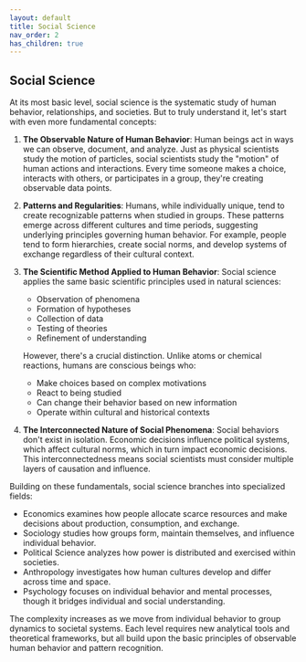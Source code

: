 ```yaml
---
layout: default
title: Social Science
nav_order: 2
has_children: true
---
```


## Social Science

At its most basic level, social science is the systematic study of human behavior, relationships, and societies. But to truly understand it, let's start with even more fundamental concepts:

  1. **The Observable Nature of Human Behavior**: Human beings act in ways we can observe, document, and analyze. Just as physical scientists study the motion of particles, social scientists study the "motion" of human actions and interactions. Every time someone makes a choice, interacts with others, or participates in a group, they're creating observable data points.

  2. **Patterns and Regularities**: Humans, while individually unique, tend to create recognizable patterns when studied in groups. These patterns emerge across different cultures and time periods, suggesting underlying principles governing human behavior. For example, people tend to form hierarchies, create social norms, and develop systems of exchange regardless of their cultural context.

  3. **The Scientific Method Applied to Human Behavior**: Social science applies the same basic scientific principles used in natural sciences:
      - Observation of phenomena
      - Formation of hypotheses
      - Collection of data
      - Testing of theories
      - Refinement of understanding

     However, there's a crucial distinction. Unlike atoms or chemical reactions, humans are conscious beings who:
        - Make choices based on complex motivations
        - React to being studied
        - Can change their behavior based on new information
        - Operate within cultural and historical contexts

  4. **The Interconnected Nature of Social Phenomena**: Social behaviors don't exist in isolation. Economic decisions influence political systems, which affect cultural norms, which in turn impact economic decisions. This interconnectedness means social scientists must consider multiple layers of causation and influence.

Building on these fundamentals, social science branches into specialized fields:
  - Economics examines how people allocate scarce resources and make decisions about production, consumption, and exchange.
  - Sociology studies how groups form, maintain themselves, and influence individual behavior.
  - Political Science analyzes how power is distributed and exercised within societies.
  - Anthropology investigates how human cultures develop and differ across time and space.
  - Psychology focuses on individual behavior and mental processes, though it bridges individual and social understanding.

The complexity increases as we move from individual behavior to group dynamics to societal systems. Each level requires new analytical tools and theoretical frameworks, but all build upon the basic principles of observable human behavior and pattern recognition.

